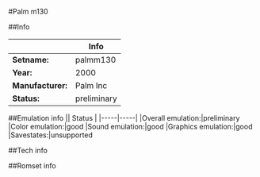 #Palm m130

##Info

||Info|
|-----|-----|
|**Setname:**|palmm130
|**Year:**|2000
|**Manufacturer:**|Palm Inc
|**Status:**|preliminary

##Emulation info
|| Status |
|-----|-----|
|Overall emulation:|preliminary
|Color emulation:|good
|Sound emulation:|good
|Graphics emulation:|good
|Savestates:|unsupported

##Tech info

##Romset info

<!--- START OF EDITED COMMENT DO NOT TOUCH TEXT ABOVE-->
